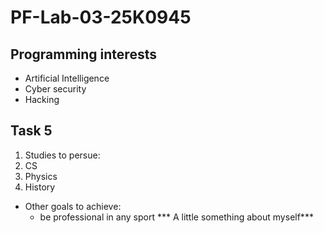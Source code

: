 # PF-Lab-03-25K0945
## Programming interests
* Artificial Intelligence
* Cyber security
* Hacking
## Task 5
1. Studies to persue:
  1. CS
  2. Physics
  3. History
* Other goals to achieve:
  - be professional in any sport
*** A little something about myself***
